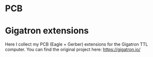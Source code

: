 # PCB
Gigatron extensions
=======================
Here I collect my PCB (Eagle + Gerber) extensions for the Gigatron TTL computer. You can find the original project here:
https://gigatron.io/ 
